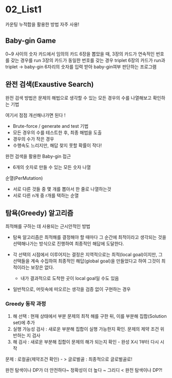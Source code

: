 # 02_List1
카운팅 누적합을 활용한 방법 자주 사용!


## Baby-gin Game
0~9 사이의 숫자 카드에서 임의의 카드 6장을 뽑았을 때,
3장의 카드가 연속적인 번호를 갖는 경우를  run
3장의 카드가 동일한 번호를 갖는 경우   triplet
6장의 카드가 run과 triplet -> baby-gin
6자리의 숫자를 입력 받아 baby-gin여부 판단하는 프로그램


## 완전 검색(Exaustive Search)
완전 검색 방법은 문제의 해법으로 생각할 수 있는 모든 경우의 수를 나열해보고 확인하는 기법

여기서 점점 개선해나가면 된다 !

- Brute-force / generate and test 기법
- 모든 경우의 수를 테스트한 후, 최종 해법을 도출
- 경우의 수가 작은 경우
- 수행속도 느리지만, 해답 찾지 못할 확률이 작다!

완전 검색을 활용한 Baby-gin 접근
- 6개의 숫자로 만들 수 있는 모든 숫자 나열

순열(PerMutation)
- 서로 다른 것들 중 몇 개를 뽑아서 한 줄로 나열하는것
- 서로 다른 n개 중 r개를 택하는 순열

## 탐욕(Greedy) 알고리즘
최적해를 구하는 데 사용되는 근시안적인 방법

- 탐욕 알고리즘은 최적해를 결정해야 할 때마다 그 순간에 최적이라고 생각되는 것을 
  선택해나가는 방식으로 진행하여 최종적인 해답에 도달한다.
  
- 각 선택의 시점에서 이루어지는 결정은 지역적으로는 최적(local goal)이지만, 
  그 선택들을 계속 수집하여 최종적인 해답(global goal)을 만들었다고 하여 그것이 최적이라는 보장은 없다.
    - 내가 결과적으로 도착한 곳이 local goal일 수도 있음
- 일반적으로, 머릿속에 떠오르는 생각을 검증 없이 구현하는 경우

### Greedy 동작 과정
1. 해 선택 : 현재 상태에서 부분 문제의 최적 해를 구한 뒤, 이를 부분해 집합(Solution set)에 추가
2. 실행 가능성 검사 : 새로운 부분해 집합이 실행 가능한지 확인. 문제의 제약 조건 위반하는 지 검사
3. 해 검사 : 새로운 부분해 집합이 문제의 해가 되는지 확인 - 완성 X시 1부터 다시 시작

문제 : 로컬골(제약조건 확인) - > 글로벌골 : 최종적으로 글로벌골로!

완전 탐색이나 DP가 더 안전하다~ 정확성이 더 높다 ~
그리디 < 완전 탐색이나 DP?!